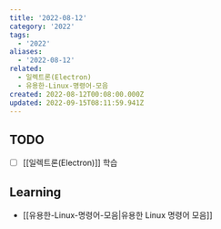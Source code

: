 ```yaml
---
title: '2022-08-12'
category: '2022'
tags:
  - '2022'
aliases:
  - '2022-08-12'
related:
  - 일렉트론(Electron)
  - 유용한-Linux-명령어-모음
created: 2022-08-12T00:08:00.000Z
updated: 2022-09-15T08:11:59.941Z
---
```


## TODO

- [ ] [[일렉트론(Electron)]] 학습

## Learning

- [[유용한-Linux-명령어-모음|유용한 Linux 명령어 모음]]
